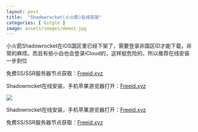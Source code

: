 ```yaml
---
layout: post
title:  "Shadowrocket(小火箭)在线安装"
categories: [ Gitgle ]
image: assets/images/demo1.jpg
---
```


小火箭Shadowrocket在iOS国区里已经下架了，需要登录非国区ID才能下载，非常的麻烦。而且有些小白也会登录iCloud的，这样挺危险的，所以推荐在线安装一步到位

免费SS/SSR服务器节点获取：[Freeid.xyz](http://freeid.xyz/)

Shadowrocket在线安装，手机苹果游览器打开：[Freeid.xyz](http://freeid.xyz/)



![](https://Gitgle.GitHub.io/img/Shadowrocket.PNG)



Shadowrocket在线安装，手机苹果游览器打开：[Freeid.xyz](http://freeid.xyz/)


免费SS/SSR服务器节点获取：[Freeid.xyz](http://freeid.xyz/)
